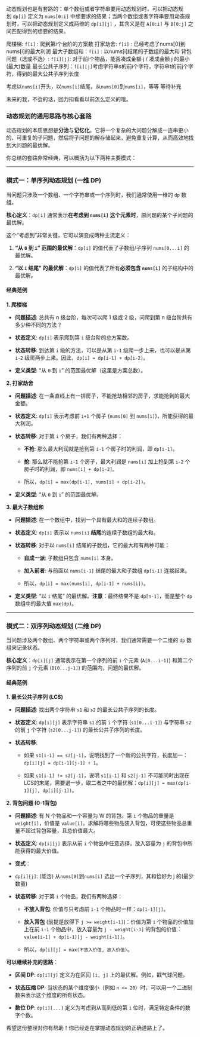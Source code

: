 动态规划也是有套路的：单个数组或者字符串要用动态规划时，可以把动态规划 `dp[i]` 定义为 `nums[0:i]` 中想要求的结果；当两个数组或者字符串要用动态规划时，可以把动态规划定义成两维的 `dp[i][j]` ，其含义是在 `A[0:i]` 与 `B[0:j]` 之间匹配得到的想要的结果。

爬楼梯: `f[i]` : 爬到第i个台阶的方案数
打家劫舍: `f[i]` : 已经考虑了nums[0]到nums[i]的最大利润
最大子数组和：`f[i]` : 以nums[i]结尾的子数组的最大和
背包问题（选或不选）: `f[i][j]`: 对于前i个物品，能否凑成金额 j / 凑成金额 j 的最小(最大)数量
最长公共子序列：`f[i][j]`考虑字符串s的前i个字符，字符串t的前j个字符，得到的最大公共子序列长度

考虑以`nums[i]`开头，以`nums[i]`结尾，从`nums[0]`到`nums[i]`，等等
等待补充

未来的我，不会的话，回力扣看看以前怎么定义的哦。

### 动态规划的通用思路与核心套路

动态规划的本质思想是**分治**与**记忆化**。它将一个复杂的大问题分解成一连串更小的、可重复的子问题，然后将子问题的解存储起来，避免重复计算，从而高效地找到大问题的最优解。

你总结的套路非常经典，可以概括为以下两种主要模式：

---

### 模式一：单序列动态规划 (一维 DP)

当问题只涉及一个数组、一个字符串或一个序列时，我们通常使用一维的 `dp` 数组。

**核心定义**：`dp[i]` 通常表示**在考虑到 `nums[i]` 这个元素时**，原问题的某个子问题的最优解。

这个“考虑到”非常关键，它可以演变成两种主流定义：

1. **“从 `0` 到 `i`” 范围的最优解**：`dp[i]` 的值代表了子数组/子序列 `nums[0...i]` 的最优解。
    
2. **“以 `i` 结尾” 的最优解**：`dp[i]` 的值代表了所有**必须包含 `nums[i]`** 的子结构中的最优解。
    

#### 经典范例

**1. 爬楼梯**

- **问题描述**: 总共有 n 级台阶，每次可以爬 1 级或 2 级，问爬到第 n 级台阶共有多少种不同的方法？
    
- **状态定义**: `dp[i]` 表示爬到第 `i` 级台阶的总方案数。
    
- **状态转移**: 到达第 `i` 级的方法，可以是从第 `i-1` 级爬一步上来，也可以是从第 `i-2` 级爬两步上来。因此，`dp[i] = dp[i-1] + dp[i-2]`。
    
- **定义类型**: “从 `0` 到 `i`” 的范围最优解（这里是方案总数）。
    

**2. 打家劫舍**

- **问题描述**: 在一条直线上有一排房子，不能抢劫相邻的房子，求能抢到的最大金额。
    
- **状态定义**: `dp[i]` 表示考虑前 `i+1` 个房子 (`nums[0]` 到 `nums[i]`)，所能获得的最大利润。
    
- **状态转移**: 对于第 `i` 个房子，我们有两种选择：
    
    - **不抢**: 那么最大利润就是抢到第 `i-1` 个房子时的利润，即 `dp[i-1]`。
        
    - **抢**: 那么就不能抢第 `i-1` 个房子，最大利润是 `nums[i]` 加上抢到第 `i-2` 个房子时的利润，即 `nums[i] + dp[i-2]`。
        
    - 所以，`dp[i] = max(dp[i-1], nums[i] + dp[i-2])`。
        
- **定义类型**: “从 `0` 到 `i`” 的范围最优解。
    

**3. 最大子数组和**

- **问题描述**: 在一个数组中，找到一个具有最大和的连续子数组。
    
- **状态定义**: `dp[i]` 表示以 `nums[i]` **结尾**的连续子数组的最大和。
    
- **状态转移**: 对于以 `nums[i]` 结尾的子数组，它的最大和有两种可能：
    
    - **自成一派**: 子数组只包含 `nums[i]` 本身。
        
    - **加入前者**: 与前面以 `nums[i-1]` 结尾的最大和子数组 `dp[i-1]` 连接起来。
        
    - 所以，`dp[i] = max(nums[i], dp[i-1] + nums[i])`。
        
- **定义类型**: “以 `i` 结尾” 的最优解。**注意**：最终结果不是 `dp[n-1]`，而是整个 `dp` 数组中的最大值 `max(dp)`。
    

---

### 模式二：双序列动态规划 (二维 DP)

当问题涉及两个数组、两个字符串或两个序列时，我们通常需要一个二维的 `dp` 数组来记录状态。

**核心定义**：`dp[i][j]` 通常表示在第一个序列的前 `i` 个元素 (`A[0...i-1]`) 和第二个序列的前 `j` 个元素 (`B[0...j-1]`) 的范围内，问题的最优解。

#### 经典范例

**1. 最长公共子序列 (LCS)**

- **问题描述**: 找出两个字符串 `s1` 和 `s2` 的最长公共子序列的长度。
    
- **状态定义**: `dp[i][j]` 表示字符串 `s1` 的前 `i` 个字符 (`s1[0...i-1]`) 与字符串 `s2` 的前 `j` 个字符 (`s2[0...j-1]`) 的最长公共子序列的长度。
    
- **状态转移**:
    
    - 如果 `s1[i-1] == s2[j-1]`，说明找到了一个新的公共字符，长度加一：`dp[i][j] = dp[i-1][j-1] + 1`。
        
    - 如果 `s1[i-1] != s2[j-1]`，说明 `s1[i-1]` 和 `s2[j-1]` 不可能同时出现在LCS的末尾，需要退一步，取二者之中的最优解：`dp[i][j] = max(dp[i-1][j], dp[i][j-1])`。
        

**2. 背包问题 (0-1背包)**

- **问题描述**: 有 N 个物品和一个容量为 W 的背包。第 `i` 个物品的重量是 `weight[i]`，价值是 `value[i]`。求解将哪些物品装入背包，可使这些物品总重量不超过背包容量，且总价值最大。
    
- **状态定义**: `dp[i][j]` 表示从前 `i` 个物品中任意选择，放入容量为 `j` 的背包中所能获得的最大价值。
- **变式**：
- `dp[i][j]`: (能否) 从`nums[0]`到`nums[i]` 选出一个子序列，其和恰好为 j 的(最少数量)
    
- **状态转移**: 对于第 `i` 个物品，我们有两种选择：
    
    - **不放入背包**: 价值与只考虑前 `i-1` 个物品时一样：`dp[i-1][j]`。
        
    - **放入背包** (前提是放得下 `j >= weight[i-1]`)：价值为第 `i` 个物品的价值加上在前 `i-1` 个物品中，放入容量为 `j - weight[i-1]` 的背包的价值：`value[i-1] + dp[i-1][j - weight[i-1]]`。
        
    - 所以，`dp[i][j] = max(不放入价值, 放入价值)`。
        


**可以继续补充的思路**：

- **区间 DP**: `dp[i][j]` 定义为在区间 `[i, j]` 上的最优解。例如，戳气球问题。
    
- **状态压缩 DP**: 当状态的某个维度很小（例如 `n <= 20`）时，可以用一个二进制数来表示这个维度的所有状态。
    
- **数位 DP**: `dp[i][...]` 定义为考虑到从高到低的第 `i` 位时，满足特定条件的数字个数。
    

希望这份整理对你有帮助！你已经走在掌握动态规划的正确道路上了。